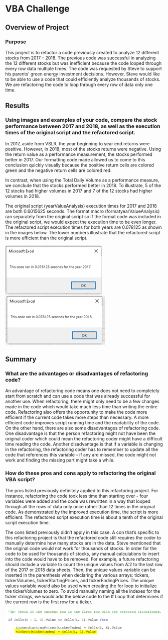 # VBA Challenge

## Overview of Project
### Purpose
This project is to refactor a code previously created to analyze 12 different stocks from 2017 – 2018. The previous code was successful in analyzing the 12 different stocks but was inefficient because the code looped through every row data multiple times. The code was requested by Steve to support his parents’ green energy investment decisions. However, Steve would like to be able to use a code that could efficiently analyze thousands of stocks. We are refactoring the code to loop through every row of data only one time. 


## Results
### Using images and examples of your code, compare the stock performance between 2017 and 2018, as well as the execution times of the original script and the refactored script.
In 2017, aside from VSLR, the year beginning to year end returns were positive. However, in 2018, most of the stocks returns were negative. Using the return value as a performance measurement, the stocks performed better in 2017. Our formatting code made allowed us to come to this conclusion quickly visually because the positive return cells are colored green and the negative return cells are colored red.

In contrast, when using the Total Daily Volume as a performance measure, we conclude that the stocks performed better in 2018. To illustrate, 5 of the 12 stocks had higher volumes in 2017 and 7 of the 12 stocks had higher volumes in 2018.

The original script (yearValueAnalysis) execution times for 2017 and 2018 are both 0.6015625 seconds. The format macro (formatyearValueAnalysis) ran separately from the original script so if the format code was included in the original script, we would expect the execution time to be even longer. The refactored script execution times for both years are 0.078125 as shown in the images below. The lower numbers illustrate that the refactored script is more efficient than the original script. 

![](Resources/VBA_Challenge_2017.png)
![](Resources/VBA_Challenge_2018.png)

## Summary
### What are the advantages or disadvantages of refactoring code?
An advantage of refactoring code means one does not need to completely start from scratch and can use a code that was already successful for another use. When refactoring, there might only need to be a few changes made in the code which would take much less time than writing the entire code. Refactoring also offers the opportunity to make the code more efficient if the current code takes more steps than necessary. A more efficient code improves script running time and the readability of the code. On the other hand, there are also some disadvantages of refactoring code. One disadvantage is that the person refactoring might not have been the original coder which could mean the refactoring coder might have a difficult time reading the code. Another disadvantage is that if a variable is changing in the refactoring, the refactoring coder has to remember to update all the code that references this variable – if any are missed, the code might not work and finding the missing part might take a while.

### How do these pros and cons apply to refactoring the original VBA script?
The pros listed previously definitely applied to this refactoring project. For instance, refactoring the code took less time than starting over - four variables were added and the code was rewritten in a way that looped through all the rows of data only once rather than 12 times in the original code. As demonstrated by the improved execution time, the script is more efficient. The refactored script execution time is about a tenth of the original script execution time. 

The cons listed previously didn’t apply in this case. A con that’s specific to this refactoring project is that the refactored code still requires the coder to manually determine how many stocks are in the data. Steve mentioned that the original code would not work for thousands of stocks. In order for the code to be used for thousands of stocks, any manual calculations to insert into the code would have to be removed. For example, a future refactoring should include a variable to count the unique values from A:2 to the last row of the 2017 or 2018 data sheets. Then, the unique values variable can be inserted in the parenthesis when declaring the various arrays: tickers, tickerVolumes, tickerStartingPrices, and tickerEndingPrices. The unique values variable would also be used when creating the for loop to initialize the tickerVolumes to zero. To avoid manually naming all the indexes for the ticker strings, we would add the below code to the If Loop that determines if the current row is the first row for a ticker. 

![](Resources/first_row_of_ticker_loop.PNG)


